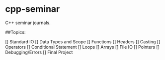 # cpp-seminar
C++ seminar journals.

##Topics:

[] Standard IO
[] Data Types and Scope
[] Functions
[] Headers
[] Casting
[] Operators
[] Conditional Statement
[] Loops
[] Arrays
[] File IO
[] Pointers
[] Debugging/Errors
[] Final Project
